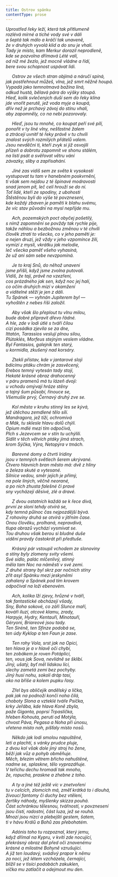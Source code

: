 ```yaml
---
title: Ostrov spánku
contentType: prose
---
```


<section>

_Uprostřed řeky leží, která tak přitlumeně  
rozlévá mírné a tiché vody své v dáli  
a šeptá tak málo a kráčí tak unaveně,  
že v druhých vyvolá klid a do snu je vhalí.  
Tady je místo, kam Merkur dorazil neprodleně,  
kde se pozvolna dřímavá Lété valí,  
od níž mé žezlo, jež mocně vládne a řídí,  
bere svou schopnost uspávat lidi._

</section>

<section>

     _Ostrov ze všech stran objímá a náručí spíná,  
jak postřehnout můžeš, vlna, jež smrt něžně houpá.  
Vypadá jako temnotmavá bažina líná,  
odkud hustá, bělavá pára do výšky stoupá.  
Hleď, kolik svlečených duší sem do řeky klína  
jde vnořit perutě, jež voda myje a koupá,  
dřív než je prchavý závoj do stínu vhalí,  
aby zapomněly, co na nebi pozorovaly._

</section>

<section>

     _Hleď, jsou tu mnohé, co koupat peří své pílí,  
ponořit v ty líné vlny, nešťastné žalem  
a ztrácejí uvnitř té řeky právě v tu chvíli  
znalost svých rozmilých přátelů valem.  
Jsou nevděčni ti, kteří zvyk si již osvojili  
přízeň a dobrotu zapomnít ve shonu stálém,  
na listí psát a svěřovat větru vání  
závazky, sliby a zapřísahání._

</section>

<section>

     _Jiné zas vidíš sem ze světa k vysokosti  
vystupovat tu tam v hanebném poskvrnění,  
ti však sem nejdou z té špinavé modravosti  
snad jenom pít, leč celí hrouží se do ní.  
Toť lidé, kteří ze spodiny, z ubohosti  
Štěstěnou byli do výše té povzneseni,  
kde každý zbaven je paměti k blahu svému,  
že víc stav původní na mysl nepřijde mu._

</section>

<section>

     _Ach, pozemských poct obyčej pošetilý,  
s nímž zapomnění se povždy tak rychle pije,  
takže náhlou a bezbožnou změnou v té chvíli  
člověk ztratí to všecko, co v jeho paměti je:  
a nejen druzí, jež vždy v jeho vzpomínce žili,  
vymizí z mysli, vkrátku jak melodie,  
leč všecka paměť všeho vyhasíná,  
že už ani sám sebe nevzpomíná._

</section>

<section>

     _Je to kraj Snů, do něhož unaveni  
jsme přišli, když jsme zvolna putovali.  
Vidíš, že tají, právě na vzezření,  
cos prázdného jak sen, když noc jej halí,  
co očím druhých mizí v okamžení  
a viditelné stěží je jen z dáli.  
Tu Spánek — vyhnán Jupiterem byl —  
vyhoštěn z nebes říši založil._

</section>

<section>

     _Aby však šlo přeplout tu vlnu milou,  
bude dobré připravit dřevo řádné.  
A hle, zde v lodi útlé s tváří čilou  
cizí posádka zjevila se za dne,  
Ittatón, Tarassios veslují plnou silou,  
Plútoklés, Morfeus stejným veslem vládne.  
Byl Fantasios, galejník ten starý,  
u kormidla, zkušený nad korsáry._

</section>

<section>

     _Ztekli přístav, kde v jantarové sloji  
bdícímu ptáku chrám je zasvěcený,  
Erebos temný vytesán tady stojí,  
Hekaté krásné obraz drahocenný  
v páru pramenů má tu lázeň dvojí:  
u vchodu omývají hráze stěny  
a tajný šum působí, řinouce se,  
Všemušle prvý, Černavý druhý zve se._

</section>

<section>

     _Kol města v kruhu stinný les se kývá,  
jež útěchou zemdlené tělo sílí.  
Mandragora, jež tíží, ochromivá  
a Mák, tu sklesle hlavu dolů chýlí.  
Opium mdlé mezi tím odpočívá,  
Plch s Jezevcem se v stín tu uchýlili.  
Sídlit v těch větvích ptáky jímá strach,  
krom Sýčka, Výra, Netopýra v tmách._

</section>

<section>

     _Barevné domy a čtvrti Iridiny  
jsou v temných světlech šerem ukrývané.  
Čtvero hlavních bran město má: dvě z hlíny  
a železa skuté a vytesané.  
Silnice vedou, směr jejich je přímý,  
na pole líných, věčně neorané,  
a po nich zhusta falešné či pravé  
sny vycházejí děsivé, zlé a dravé._

</section>

<section>

     _Z dvou ostatních každá se k řece dívá,  
první ze sloni tehdy otvírá se,  
kdy temná půlnoc čas nejpozdější bývá.  
Z rohoviny druhá se otvírá v jitřním čase.  
Onou člověku, prolhaná, nepravdivá,  
tlupa obrazů vychází vysmívat se.  
Tou druhou však berou si bludné duše  
vidění pravdy častokrát při předtuše._

</section>

<section>

     _Krásný pár vstoupil vchodem ze slonoviny  
a stíny byly zlomeny svity všemi.  
Své sídlo, palác mlčenlivý, stinný  
měla tam Noc na náměstí v své zemi.  
Z druhé strany byl skrz par nočních stíny  
zřít asyl Spánku mezi jeskyněmi  
zahalený a Spánek pod tím krovem  
odpočíval na loži ebenovém._

</section>

<section>

     _Ach, kolika lží zjevy, hrůzné v tváři,  
tak fantastické obcházejí všady,  
Sny, Boha sokové, co záři Slunce maří,  
kováři iluzí, otcové klamu, zrady,  
Harpyje, Hydry, Kentauři, Minotauři,  
Géryoni, Briareové jsou tady.  
Ten Siréně, ten Sfinze podobá se,  
ten údy Kyklop a ten Faun je zase._

</section>

<section>

     _Ten rohy Vola, srst jak na Opici,  
ten hlava je a v hlavě oči chybí,  
ten zobákem je roven Potáplici,  
ten, vous jak Sova, nevlídně se šklíbí.  
Jiný, ušatý, byť měl lidskou líci,  
slechy zametá zemi bez pochyby.  
Jiný husí nohu, sokolí dráp tasí,  
oko na břiše a kolem pupku řasy._

</section>

<section>

     _Zřel bys obličejík andělský a líčka,  
pak jak na podnoží končí noha čilá,  
choboty Slona a vzteklé tváře Psíčka,  
krky Jeřába, kde hlava Koně zbyla,  
paže Giganta, poprsí Trpaslíčka,  
hřeben Kohouta, peruti od Motýla,  
chvost Páva, Pegasa a Noha při únosu,  
vřetena místo noh, píšťaly místo nosů._

</section>

<section>

     _Někdo jak lodi smolou napuštěné,  
letí a plachtí, s vánky prudce pluje,  
z dvou kol však dole jiný stroj ho žene,  
běží jak vůz a pohyb obměňuje.  
Měch, březím větrem břicho nahuštěné,  
nadme se, splaskne, tělo vyprazdňuje.  
V teřichu dechu hromadí tak mnoho,  
že, ropucha, praskne a zhebne z toho._

</section>

<section>

     _A ty a jiné též ještě víc v znetvoření  
tu v celcích, zlomcích má, změť krátká to i dlouhá,  
živoucí fantomy či duchy bez vtělení,  
žertíky náhody, myšlenky skizza pouhá.  
Část schránkou tělesnou, tvářností, v povznesení  
jsou čistí, radostní, část luza, jež se rouhá.  
Mnozí jsou nízcí a plebejští gestem, šatem,  
ti v hávu Králů a Bohů zas přebohatém._

</section>

<section>

     _Adónis toho tu rozpoznal, který jemu,  
když dřímal na Kypru, v kvítí zde nocující,  
překrásný obraz dal před oči znavenému  
krásné a milostné Bohyně vzrušující.  
A již ten loudavý, svádivý prapor k němu  
za noci, jež létem vzcházela, černající,  
blížil se v tisíci podobách zakuklen,  
víčka mu zatlačit a odejmout mu den._

</section>
